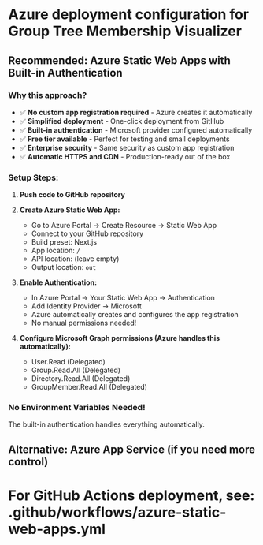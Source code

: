 # Azure deployment configuration for Group Tree Membership Visualizer

## Recommended: Azure Static Web Apps with Built-in Authentication

### Why this approach?
- ✅ **No custom app registration required** - Azure creates it automatically
- ✅ **Simplified deployment** - One-click deployment from GitHub
- ✅ **Built-in authentication** - Microsoft provider configured automatically
- ✅ **Free tier available** - Perfect for testing and small deployments
- ✅ **Enterprise security** - Same security as custom app registration
- ✅ **Automatic HTTPS and CDN** - Production-ready out of the box

### Setup Steps:

1. **Push code to GitHub repository**

2. **Create Azure Static Web App:**
   - Go to Azure Portal → Create Resource → Static Web App
   - Connect to your GitHub repository
   - Build preset: Next.js
   - App location: `/`
   - API location: (leave empty)
   - Output location: `out`

3. **Enable Authentication:**
   - In Azure Portal → Your Static Web App → Authentication
   - Add Identity Provider → Microsoft
   - Azure automatically creates and configures the app registration
   - No manual permissions needed!

4. **Configure Microsoft Graph permissions (Azure handles this automatically):**
   - User.Read (Delegated)
   - Group.Read.All (Delegated)  
   - Directory.Read.All (Delegated)
   - GroupMember.Read.All (Delegated)

### No Environment Variables Needed!
The built-in authentication handles everything automatically.

## Alternative: Azure App Service (if you need more control)

# For GitHub Actions deployment, see: .github/workflows/azure-static-web-apps.yml
